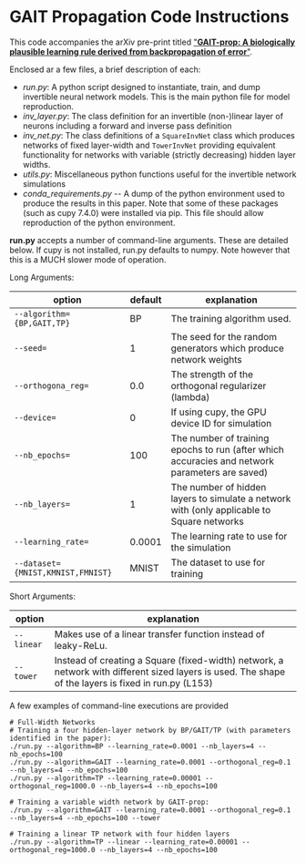 # GAIT Propagation Code Instructions
This code accompanies the arXiv pre-print titled ["**GAIT-prop: A biologically plausible learning rule derived from backpropagation of error**"](https://arxiv.org/abs/2006.06438).

Enclosed ar a few files, a brief description of each:
- *run.py*: A python script designed to instantiate, train, and dump invertible neural network models. This is the main python file for model reproduction.
- *inv_layer.py*: The class definition for an invertible (non-)linear layer of neurons including a forward and inverse pass definition
- *inv_net.py*: The class definitions of a `SquareInvNet` class which produces networks of fixed layer-width and `TowerInvNet` providing equivalent functionality for networks with variable (strictly decreasing) hidden layer widths.
- *utils.py*: Miscellaneous python functions useful for the invertible network simulations
- *conda_requirements.py* -- A dump of the python environment used to produce the results in this paper. Note that some of these packages (such as cupy 7.4.0) were installed via pip. This file should allow reproduction of the python environment. 

**run.py** accepts a number of command-line arguments.
These are detailed below.
If cupy is not installed, run.py defaults to numpy.
Note however that this is a MUCH slower mode of operation.

Long Arguments:

|option|default|explanation|
|---|---|---|
|`--algorithm={BP,GAIT,TP}`|BP|The training algorithm used.|
|`--seed=`|1|The seed for the random generators which produce network weights|
|`--orthogona_reg=`|0.0|The strength of the orthogonal regularizer (lambda)|
|`--device=`|0|If using cupy, the GPU device ID for simulation|
|`--nb_epochs=`|100|The number of training epochs to run (after which accuracies and network parameters are saved)|
|`--nb_layers=`|1|The number of hidden layers to simulate a network with (only applicable to Square networks|
|`--learning_rate=`|0.0001|The learning rate to use for the simulation|
|`--dataset={MNIST,KMNIST,FMNIST}`|MNIST|The dataset to use for training|


Short Arguments:


|option|explanation|
|---|---|
| `--linear` |Makes use of a linear transfer function instead of leaky-ReLu.|
| `--tower` |Instead of creating a Square (fixed-width) network, a network with different sized layers is used. The shape of the layers is fixed in run.py (L153)|


A few examples of command-line executions are provided
    
    # Full-Width Networks
    # Training a four hidden-layer network by BP/GAIT/TP (with parameters identified in the paper):
    ./run.py --algorithm=BP --learning_rate=0.0001 --nb_layers=4 --nb_epochs=100
    ./run.py --algorithm=GAIT --learning_rate=0.0001 --orthogonal_reg=0.1 --nb_layers=4 --nb_epochs=100
    ./run.py --algorithm=TP --learning_rate=0.00001 --orthogonal_reg=1000.0 --nb_layers=4 --nb_epochs=100
    
    # Training a variable width network by GAIT-prop:
    ./run.py --algorithm=GAIT --learning_rate=0.0001 --orthogonal_reg=0.1 --nb_layers=4 --nb_epochs=100 --tower
    
    # Training a linear TP network with four hidden layers
    ./run.py --algorithm=TP --linear --learning_rate=0.00001 --orthogonal_reg=1000.0 --nb_layers=4 --nb_epochs=100


